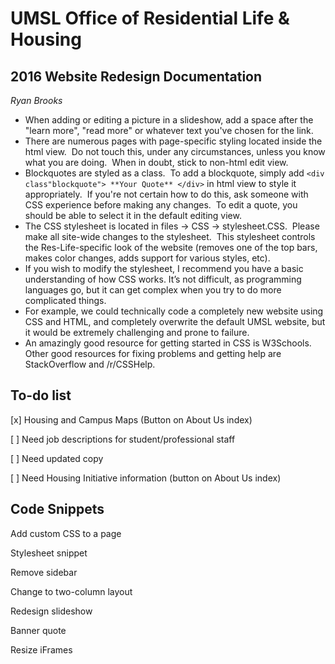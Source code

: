 # UMSL Office of Residential Life & Housing
## 2016 Website Redesign Documentation
*Ryan Brooks*

-	When adding or editing a picture in a slideshow, add a space after the "learn more", "read more" or whatever text you've chosen for the link.
-	There are numerous pages with page-specific styling located inside the html view.  Do not touch this, under any circumstances, unless you know what you are doing.  When in doubt, stick to non-html edit view.
-	Blockquotes are styled as a class.  To add a blockquote, simply add `<div class"blockquote"> **Your Quote** </div>` in html view to style it appropriately.  If you're not certain how to do this, ask someone with CSS experience before making any changes.  To edit a quote, you should be able to select it in the default editing view.
-	The CSS stylesheet is located in files -> CSS -> stylesheet.CSS.  Please make all site-wide changes to the stylesheet.  This stylesheet controls the Res-Life-specific look of the website (removes one of the top bars, makes color changes, adds support for various styles, etc).
-	If you wish to modify the stylesheet, I recommend you have a basic understanding of how CSS works.  It’s not difficult, as programming languages go, but it can get complex when you try to do more complicated things.
  -	For example, we could technically code a completely new website using CSS and HTML, and completely overwrite the default UMSL website, but it would be extremely challenging and prone to failure.
  -	An amazingly good resource for getting started in CSS is W3Schools.  Other good resources for fixing problems and getting help are StackOverflow and /r/CSSHelp.

## To-do list

[x] Housing and Campus Maps (Button on About Us index)

[ ] Need job descriptions for student/professional staff

[ ] Need updated copy

[ ] Need Housing Initiative information (button on About Us index)  

## Code Snippets

Add custom CSS to a page

Stylesheet snippet

Remove sidebar

Change to two-column layout

Redesign slideshow

Banner quote

Resize iFrames  
